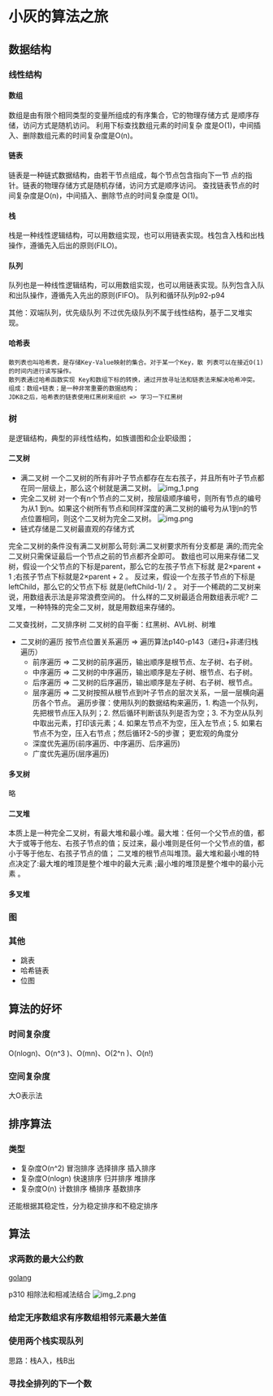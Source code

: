 # 小灰的算法之旅


## 数据结构

### 线性结构
#### 数组
  数组是由有限个相同类型的变量所组成的有序集合，它的物理存储方式 是顺序存储，访问方式是随机访问。
  利用下标查找数组元素的时间复杂 度是O(1)，中间插入、删除数组元素的时间复杂度是O(n)。

#### 链表
  链表是一种链式数据结构，由若干节点组成，每个节点包含指向下一节 点的指针。链表的物理存储方式是随机存储，访问方式是顺序访问。
  查找链表节点的时间复杂度是O(n)，中间插入、删除节点的时间复杂度是 O(1)。

#### 栈
  栈是一种线性逻辑结构，可以用数组实现，也可以用链表实现。栈包含入栈和出栈操作，遵循先入后出的原则(FILO)。

#### 队列
队列也是一种线性逻辑结构，可以用数组实现，也可以用链表实现。队列包含入队和出队操作，遵循先入先出的原则(FIFO)。
队列和循环队列p92-p94

其他：双端队列，优先级队列
不过优先级队列不属于线性结构，基于二叉堆实现。

#### 哈希表 
    散列表也叫哈希表，是存储Key-Value映射的集合。对于某一个Key，散 列表可以在接近O(1)的时间内进行读写操作。
    散列表通过哈希函数实现 Key和数组下标的转换，通过开放寻址法和链表法来解决哈希冲突。
    组成：数组+链表；是一种非常重要的数据结构；
    JDK8之后，哈希表的链表使用红黑树来组织 => 学习一下红黑树

### 树
是逻辑结构，典型的非线性结构，如族谱图和企业职级图；
#### 二叉树
- 满二叉树
  一个二叉树的所有非叶子节点都存在左右孩子，并且所有叶子节点都在同一层级上，那么这个树就是满二叉树。
  ![img_1.png](img_1.png)
- 完全二叉树 
  对一个有n个节点的二叉树，按层级顺序编号，则所有节点的编号为从1 到n。如果这个树所有节点和同样深度的满二叉树的编号为从1到n的节 点位置相同，则这个二叉树为完全二叉树。
  ![img.png](img.png)
- 链式存储是二叉树最直观的存储方式
  
完全二叉树的条件没有满二叉树那么苛刻:满二叉树要求所有分支都是
  满的;而完全二叉树只需保证最后一个节点之前的节点都齐全即可。
数组也可以用来存储二叉树，假设一个父节点的下标是parent，那么它的左孩子节点下标就 是2×parent + 1 ;右孩子节点下标就是2×parent + 2 。
反过来，假设一个左孩子节点的下标是leftChild，那么它的父节点下标 就是(leftChild-1)/ 2 。
对于一个稀疏的二叉树来说，用数组表示法是非常浪费空间的。
什么样的二叉树最适合用数组表示呢? 二叉堆，一种特殊的完全二叉树，就是用数组来存储的。

二叉查找树，二叉排序树
二叉树的自平衡：红黑树、AVL树、树堆

- 二叉树的遍历
  按节点位置关系遍历 => 遍历算法p140-p143（递归+非递归栈遍历）
  - 前序遍历 => 二叉树的前序遍历，输出顺序是根节点、左子树、右子树。
  - 中序遍历 => 二叉树的中序遍历，输出顺序是左子树、根节点、右子树。
  - 后序遍历 => 二叉树的后序遍历，输出顺序是左子树、右子树、根节点。
  - 层序遍历 => 二叉树按照从根节点到叶子节点的层次关系，一层一层横向遍历各个节点。 
  遍历步骤：使用队列的数据结构来遍历，1. 构造一个队列，先把根节点压入队列；2. 然后循环判断该队列是否为空；3. 不为空从队列中取出元素，打印该元素；4. 如果左节点不为空，压入左节点；5. 如果右节点不为空，压入右节点；然后循环2-5的步骤；
更宏观的角度分
   - 深度优先遍历(前序遍历、中序遍历、后序遍历)
   - 广度优先遍历(层序遍历)

#### 多叉树
略
#### 二叉堆
本质上是一种完全二叉树，有最大堆和最小堆。最大堆：任何一个父节点的值，都大于或等于他左、右孩子节点的值；反过来，最小堆则是任何一个父节点的值，都小于等于他左、右孩子节点的值；
二叉堆的根节点叫堆顶。最大堆和最小堆的特点决定了:最大堆的堆顶是整个堆中的最大元素 ;最小堆的堆顶是整个堆中的最小元素 。
#### 多叉堆

### 图

### 其他
- 跳表
- 哈希链表
- 位图


## 算法的好坏
### 时间复杂度

O(nlogn)、O(n^3 )、O(mn)、O(2^n )、O(n!)
### 空间复杂度
大O表示法


## 排序算法

### 类型
- 复杂度O(n^2)
冒泡排序
选择排序
插入排序
- 复杂度O(nlogn)
快速排序
归并排序
堆排序
- 复杂度O(n)
计数排序
桶排序
基数排序

还能根据其稳定性，分为稳定排序和不稳定排序

## 算法

### 求两数的最大公约数
[golang](./getGreatestCommonDivisor.go)

p310 相除法和相减法结合
![img_2.png](img_2.png) 


### 给定无序数组求有序数组相邻元素最大差值


### 使用两个栈实现队列
思路：栈A入，栈B出

### 寻找全排列的下一个数


